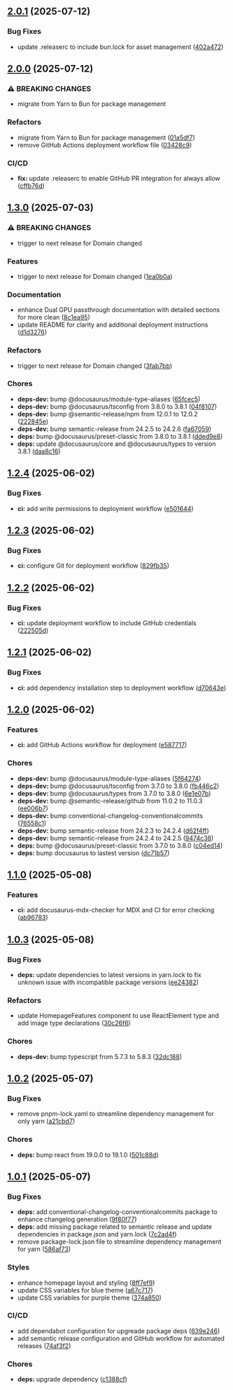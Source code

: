 ## [2.0.1](https://github.com/UmmItC/passthru/compare/v2.0.0...v2.0.1) (2025-07-12)

### Bug Fixes

* update .releaserc to include bun.lock for asset management ([402a472](https://github.com/UmmItC/passthru/commit/402a4723805f9f594a941d5792f478f77ed40957))

## [2.0.0](https://github.com/UmmItC/passthru/compare/v1.3.0...v2.0.0) (2025-07-12)

### ⚠ BREAKING CHANGES

* migrate from Yarn to Bun for package management

### Refactors

* migrate from Yarn to Bun for package management ([01a5df7](https://github.com/UmmItC/passthru/commit/01a5df7034b7534aa3d7310ff45221724e4a2454))
* remove GitHub Actions deployment workflow file ([03428c9](https://github.com/UmmItC/passthru/commit/03428c90e6a3f45e31cce74999bd17c927e3ebd5))

### CI/CD

* **fix:** update .releaserc to enable GitHub PR integration for always allow ([cffb76d](https://github.com/UmmItC/passthru/commit/cffb76d32b0a9fe0480d9069ef428c7e8e40f3ec))

## [1.3.0](https://github.com/UmmItC/passthru/compare/v1.2.4...v1.3.0) (2025-07-03)

### ⚠ BREAKING CHANGES

* trigger to next release for Domain changed

### Features

* trigger to next release for Domain changed ([1ea0b0a](https://github.com/UmmItC/passthru/commit/1ea0b0a887d8800c5476a2c138cc404e15abb11a))

### Documentation

* enhance Dual GPU passthrough documentation with detailed sections for more clean ([8c1ea95](https://github.com/UmmItC/passthru/commit/8c1ea95e1d118aed6f04b7890d2d49ced0249a2d))
* update README for clarity and additional deployment instructions ([d1d3276](https://github.com/UmmItC/passthru/commit/d1d327647815c68df7d28a9bd5040f834890ad97))

### Refactors

* trigger to next release for Domain changed ([3fab7bb](https://github.com/UmmItC/passthru/commit/3fab7bbadd40f12e6ee2f36f3bcbe83e56b21bbe))

### Chores

* **deps-dev:** bump @docusaurus/module-type-aliases ([65fcec5](https://github.com/UmmItC/passthru/commit/65fcec50f8d6d7d145c8b16800460a0d311a11b1))
* **deps-dev:** bump @docusaurus/tsconfig from 3.8.0 to 3.8.1 ([04f8107](https://github.com/UmmItC/passthru/commit/04f8107703760df3010cf498d72b42b9675fd3c1))
* **deps-dev:** bump @semantic-release/npm from 12.0.1 to 12.0.2 ([222845e](https://github.com/UmmItC/passthru/commit/222845eeddc8751ef30c9aabcac50e76aa3db41d))
* **deps-dev:** bump semantic-release from 24.2.5 to 24.2.6 ([fa67059](https://github.com/UmmItC/passthru/commit/fa6705936a8c88a5088e6a5eab4f58861c4df88f))
* **deps:** bump @docusaurus/preset-classic from 3.8.0 to 3.8.1 ([dded9e8](https://github.com/UmmItC/passthru/commit/dded9e89695df5c7bfe12234f411b64323aefe2e))
* **deps:** update @docusaurus/core and @docusaurus/types to version 3.8.1 ([daa8c16](https://github.com/UmmItC/passthru/commit/daa8c165af61afd748dd93534fbec78aa63b5699))

## [1.2.4](https://github.com/UmmItC/gpu-passthru/compare/v1.2.3...v1.2.4) (2025-06-02)

### Bug Fixes

* **ci:** add write permissions to deployment workflow ([e501644](https://github.com/UmmItC/gpu-passthru/commit/e50164427fddf41ea21488a152da10f653ff8fa9))

## [1.2.3](https://github.com/UmmItC/gpu-passthru/compare/v1.2.2...v1.2.3) (2025-06-02)

### Bug Fixes

* **ci:** configure Git for deployment workflow ([829fb35](https://github.com/UmmItC/gpu-passthru/commit/829fb35a0bfbea1aecfdfb98f01932033ed735f4))

## [1.2.2](https://github.com/UmmItC/gpu-passthru/compare/v1.2.1...v1.2.2) (2025-06-02)

### Bug Fixes

* **ci:** update deployment workflow to include GitHub credentials ([222505d](https://github.com/UmmItC/gpu-passthru/commit/222505d2d803c2ca157ec86d90c7da8101afa577))

## [1.2.1](https://github.com/UmmItC/gpu-passthru/compare/v1.2.0...v1.2.1) (2025-06-02)

### Bug Fixes

* **ci:** add dependency installation step to deployment workflow ([d70643e](https://github.com/UmmItC/gpu-passthru/commit/d70643e7298ffd7492480251707a4e937d2b9029))

## [1.2.0](https://github.com/UmmItC/gpu-passthru/compare/v1.1.0...v1.2.0) (2025-06-02)

### Features

* **ci:** add GitHub Actions workflow for deployment ([e587717](https://github.com/UmmItC/gpu-passthru/commit/e587717cd9f5cb6f41a30ab4d7839332aa46f271))

### Chores

* **deps-dev:** bump @docusaurus/module-type-aliases ([5f64274](https://github.com/UmmItC/gpu-passthru/commit/5f64274e749fefb251091760bfd2835e76cc62ac))
* **deps-dev:** bump @docusaurus/tsconfig from 3.7.0 to 3.8.0 ([fb446c2](https://github.com/UmmItC/gpu-passthru/commit/fb446c218cef16861b0d1d5359959e76a9568405))
* **deps-dev:** bump @docusaurus/types from 3.7.0 to 3.8.0 ([6e1e07b](https://github.com/UmmItC/gpu-passthru/commit/6e1e07b838ce201ac6fb4f1af4f7b0c170b658d2))
* **deps-dev:** bump @semantic-release/github from 11.0.2 to 11.0.3 ([ee006b7](https://github.com/UmmItC/gpu-passthru/commit/ee006b72c8a801403dc84e4833ce5308186e1151))
* **deps-dev:** bump conventional-changelog-conventionalcommits ([76558c1](https://github.com/UmmItC/gpu-passthru/commit/76558c161a0423a18c601c11457d03b484298d55))
* **deps-dev:** bump semantic-release from 24.2.3 to 24.2.4 ([d62f4ff](https://github.com/UmmItC/gpu-passthru/commit/d62f4ff50a2d582e5d6e09f46e269178d03d98da))
* **deps-dev:** bump semantic-release from 24.2.4 to 24.2.5 ([9474c38](https://github.com/UmmItC/gpu-passthru/commit/9474c380b13a03c6120b30f742c961df24ff6712))
* **deps:** bump @docusaurus/preset-classic from 3.7.0 to 3.8.0 ([c04ed14](https://github.com/UmmItC/gpu-passthru/commit/c04ed144bbc59e1ee67f72c9d71153a1f1f86765))
* **deps:** bump docusaurus to lastest version ([dc71b57](https://github.com/UmmItC/gpu-passthru/commit/dc71b57952b5af6c32ea7dbef0dfaea85d8176b4))

## [1.1.0](https://github.com/UmmItC/gpu-passthru/compare/v1.0.3...v1.1.0) (2025-05-08)

### Features

* **ci:** add docusaurus-mdx-checker for MDX and CI for error checking ([ab96783](https://github.com/UmmItC/gpu-passthru/commit/ab9678314edc66337d79320eec3e0d85e62f5f51))

## [1.0.3](https://github.com/UmmItC/gpu-passthru/compare/v1.0.2...v1.0.3) (2025-05-08)

### Bug Fixes

* **deps:** update dependencies to latest versions in yarn.lock to fix unknown issue with incompatible package versions ([ee24382](https://github.com/UmmItC/gpu-passthru/commit/ee2438272d501c672684eb3ac15ce7f75551f9e4))

### Refactors

* update HomepageFeatures component to use ReactElement type and add image type declarations ([30c26f6](https://github.com/UmmItC/gpu-passthru/commit/30c26f67fca667c1721c78c6a6497a23211e5c0f))

### Chores

* **deps-dev:** bump typescript from 5.7.3 to 5.8.3 ([32dc188](https://github.com/UmmItC/gpu-passthru/commit/32dc188c65c9c0fed2f3f796d8b1c0d935c28e6c))

## [1.0.2](https://github.com/UmmItC/gpu-passthru/compare/v1.0.1...v1.0.2) (2025-05-07)

### Bug Fixes

* remove pnpm-lock.yaml to streamline dependency management for only yarn ([a21cbd7](https://github.com/UmmItC/gpu-passthru/commit/a21cbd7d3656b0991fc88ba4c113d2491a7c4865))

### Chores

* **deps:** bump react from 19.0.0 to 19.1.0 ([501c88d](https://github.com/UmmItC/gpu-passthru/commit/501c88da96b5eeadb3f5a71dd3d98cd70b9c1b60))

## [1.0.1](https://github.com/UmmItC/gpu-passthru/compare/v1.0.0...v1.0.1) (2025-05-07)

### Bug Fixes

* **deps:** add conventional-changelog-conventionalcommits package to enhance changelog generation ([9f80f77](https://github.com/UmmItC/gpu-passthru/commit/9f80f7761b7ae36c54e83a1028c87bfa85d7375b))
* **deps:** add missing package related to semantic release and update dependencies in package.json and yarn.lock ([7c2ad4f](https://github.com/UmmItC/gpu-passthru/commit/7c2ad4f8681308573bb4cf0bd6c92f9a35b95c9a))
* remove package-lock.json file to streamline dependency management for yarn ([586af73](https://github.com/UmmItC/gpu-passthru/commit/586af73f961e1a92b0c1ee1b538289fb5d1fab0b))

### Styles

* enhance homepage layout and styling ([8ff7ef9](https://github.com/UmmItC/gpu-passthru/commit/8ff7ef94bcb0d805b571bebc3a456d82f1cd3dfa))
* update CSS variables for blue theme ([a67c717](https://github.com/UmmItC/gpu-passthru/commit/a67c7179a9dfe8c56a9505f5e36db9b64d0c78db))
* update CSS variables for purple theme ([374a850](https://github.com/UmmItC/gpu-passthru/commit/374a8503387410ed19ba03921a854c83b108854e))

### CI/CD

* add dependabot configuration for upgreade package deps ([639e246](https://github.com/UmmItC/gpu-passthru/commit/639e246c233a3ebafed9eda7bd5de8a86d758f35))
* add semantic release configuration and GitHub workflow for automated releases ([74af3f2](https://github.com/UmmItC/gpu-passthru/commit/74af3f2e6359d0fa1f91eeb003ab10c1b3bdf8a8))

### Chores

* **deps:** upgrade dependency ([c1388cf](https://github.com/UmmItC/gpu-passthru/commit/c1388cfb5b70a9013861aef00efb80d2ee679db1))
